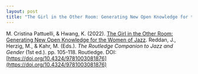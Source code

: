 ```yaml
---
layout: post
title: "The Girl in the Other Room: Generating New Open Knowledge for the Women of Jazz"
---
```

M. Cristina Pattuelli, & Hwang, K. (2022). [The Girl in the Other Room: Generating New Open Knowledge for the Women of Jazz](https://www.taylorfrancis.com/chapters/edit/10.4324/9781003081876-10/girl-room-cristina-pattuelli-karen-li-lun-hwang). Reddan, J., Herzig, M., & Kahr, M. (Eds.). *The Routledge Companion to Jazz and Gender* (1st ed.). pp. 105-118. Routledge. DOI: [https://doi.org/10.4324/9781003081876](https://doi.org/10.4324/9781003081876)
